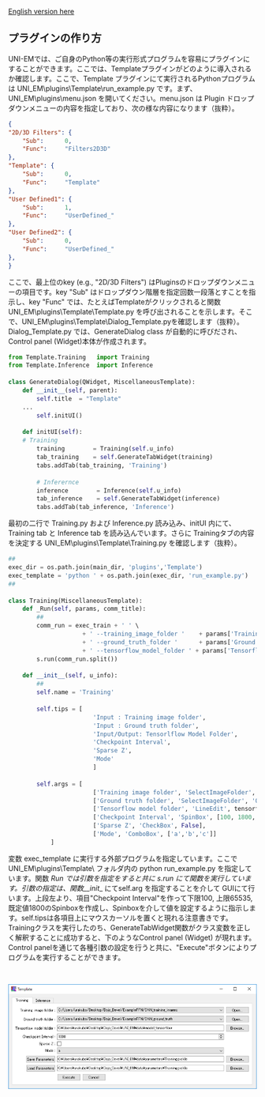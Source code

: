 [English version here](HowToMakePlugin.md)

## プラグインの作り方

UNI-EMでは、ご自身のPython等の実行形式プログラムを容易にプラグインにすることができます。ここでは、Templateプラグインがどのように導入されるか確認します。ここで、Template プラグインにて実行されるPythonプログラムは UNI_EM\plugins\Template\run_example.py です。まず、UNI_EM\plugins\menu.json を開いてください。menu.json は Plugin ドロップダウンメニューの内容を指定しており、次の様な内容になります（抜粋）。
```json
{
"2D/3D Filters": {
	"Sub":		0,
	"Func":		"Filters2D3D"
},
"Template": {
	"Sub":		0,
	"Func":		"Template"
},
"User Defined1": {
	"Sub":		1,
	"Func":		"UserDefined_"
},
"User Defined2": {
	"Sub":		0,
	"Func":		"UserDefined_"
},
}
```
ここで、最上位のkey (e.g., "2D/3D Filters") はPluginsのドロップダウンメニューの項目です。key "Sub" はドロップダウン階層を指定回数一段落とすことを指示し、key "Func" では、たとえばTemplateがクリックされると関数 UNI_EM\plugins\Template\Template.py を呼び出されることを示します。そこで、UNI_EM\plugins\Template\Dialog_Template.pyを確認します（抜粋）。Dialog_Template.py では、GenerateDialog class が自動的に呼びだされ、Control panel (Widget)本体が作成されます。
```python
from Template.Training   import Training
from Template.Inference  import Inference

class GenerateDialog(QWidget, MiscellaneousTemplate):
    def __init__(self, parent):
        self.title  = "Template"
	...
        self.initUI()

    def initUI(self):
	# Training
        training        = Training(self.u_info)
        tab_training    = self.GenerateTabWidget(training)
        tabs.addTab(tab_training, 'Training')

        # Inferernce
        inference        = Inference(self.u_info)
        tab_inference    = self.GenerateTabWidget(inference)
        tabs.addTab(tab_inference, 'Inference')
```
最初の二行で Training.py および Inference.py 読み込み、initUI 内にて、Training tab と Inference tab を読み込んでいます。さらに Trainingタブの内容を決定する UNI_EM\plugins\Template\Training.py を確認します（抜粋）。
```python
##
exec_dir = os.path.join(main_dir, 'plugins','Template')
exec_template = 'python ' + os.path.join(exec_dir, 'run_example.py')
##

class Training(MiscellaneousTemplate):
    def _Run(self, params, comm_title):
        ##
        comm_run = exec_train + ' ' \
                     + ' --training_image_folder '    + params['Training image folder'] + ' ' \
                     + ' --ground_truth_folder '      + params['Ground truth folder'] + ' ' \
                     + ' --tensorflow_model_folder ' + params['Tensorflow model folder']  + ' ' \
        s.run(comm_run.split())

    def __init__(self, u_info):
    	##
        self.name = 'Training'

        self.tips = [
                        'Input : Training image folder',
                        'Input : Ground truth folder',
                        'Input/Output: Tensorlflow Model Folder',
                        'Checkpoint Interval',
                        'Sparse Z',
                        'Mode'
                        ]

        self.args = [
                        ['Training image folder', 'SelectImageFolder', 'OpenImageFolder'],
                        ['Ground truth folder', 'SelectImageFolder', 'OpenImageFolder'],
                        ['Tensorflow model folder', 'LineEdit', tensorflow_path, 'BrowseDir'],
                        ['Checkpoint Interval', 'SpinBox', [100, 1800, 65535]],
                        ['Sparse Z', 'CheckBox', False],
                        ['Mode', 'ComboBox', ['a','b','c']]
            ]
```
変数 exec_template に実行する外部プログラムを指定しています。ここで UNI_EM\plugins\Template\ フォルダ内の python run_example.py を指定しています。関数 _Run では引数を指定をすると共に s.run にて関数を実行しています。引数の指定は、関数__init__ にてself.arg を指定することを介して GUIにて行います。上段左より、項目"Checkpoint Interval"を作って下限100, 上限65535, 既定値1800のSpinboxを作成し、Spinboxを介して値を設定するように指示します。self.tipsは各項目上にマウスカーソルを置くと現れる注意書きです。Trainingクラスを実行したのち、GenerateTabWidget関数がクラス変数を正しく解釈することに成功すると、下のようなControl panel (Widget) が現れます。Control panelを通じて各種引数の設定を行うと共に、"Execute"ボタンによりプログラムを実行することができます。

<BR>
<p align="center">
  <img src="Images/Template_Training.png" alt="Template dialog" width="800">
</p>
<BR>　




